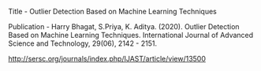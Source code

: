 Title - Outlier Detection Based on Machine Learning Techniques

Publication - Harry Bhagat, S.Priya, K. Aditya. (2020). Outlier Detection Based on Machine Learning Techniques.
International Journal of Advanced Science and Technology, 29(06), 2142 - 2151.

http://sersc.org/journals/index.php/IJAST/article/view/13500
